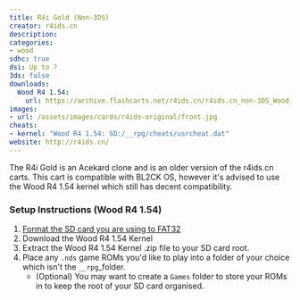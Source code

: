 ```yaml
---
title: R4i Gold (Non-3DS)
creator: r4ids.cn
description:
categories:
- wood
sdhc: true
dsi: Up to ?
3ds: false
downloads:
  Wood R4 1.54:
    url: https://archive.flashcarts.net/r4ids.cn/r4ids.cn_non-3DS_Wood_R4_1.54.zip
images:
- url: /assets/images/cards/r4ids-original/front.jpg
cheats:
- kernel: "Wood R4 1.54: SD:/__rpg/cheats/usrcheat.dat"
website: http://r4ids.cn/
---
```


The R4i Gold is an Acekard clone and is an older version of the r4ids.cn carts. This cart is compatible with BL2CK OS, however it's advised to use the Wood R4 1.54 kernel which still has decent compatibility.

### Setup Instructions (Wood R4 1.54)
1. [Format the SD card you are using to FAT32](https://wiki.hacks.guide/wiki/Formatting_an_SD_card)
1. Download the Wood R4 1.54 Kernel
1. Extract the Wood R4 1.54 Kernel .zip file to your SD card root.
1. Place any `.nds` game ROMs you'd like to play into a folder of your choice which isn't the `__rpg`_folder.
    - (Optional) You may want to create a `Games` folder to store your ROMs in to keep the root of your SD card organised.
